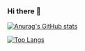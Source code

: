 ### Hi there 👋

[![Anurag's GitHub stats](https://github-readme-stats.vercel.app/api?username=shunya28)](https://github.com/anuraghazra/github-readme-stats)

[![Top Langs](https://github-readme-stats.vercel.app/api/top-langs/?username=shunya28)](https://github.com/anuraghazra/github-readme-stats)

<!--
**shunya28/shunya28** is a ✨ _special_ ✨ repository because its `README.md` (this file) appears on your GitHub profile.

Here are some ideas to get you started:

- 🔭 I’m currently working on ...
- 🌱 I’m currently learning ...
- 👯 I’m looking to collaborate on ...
- 🤔 I’m looking for help with ...
- 💬 Ask me about ...
- 📫 How to reach me: ...
- 😄 Pronouns: ...
- ⚡ Fun fact: ...
-->
